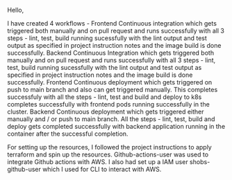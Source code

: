 Hello,

I have created 4 workflows -
Frontend Continuous integration which gets triggered both manually and on pull request and runs successfully with all 3 steps - lint, test, build running sucessfully with the lint output and test output as specified in project instruction notes and the image build is done successfully.
Backend Continuous Integration which gets triggered both manually and on pull request and runs successfully with all 3 steps - lint, test, build running sucessfully with the lint output and test output as specified in project instruction notes and the image build is done successfully.
Frontend Continuous deployment which gets triggered on push to main branch and also can get triggered manually. This completes successfuly with all the steps - lint, test and build and  deploy to k8s completes successfully with frontend pods running successfully in the cluster.
Backend Continuous deployment which gets triggered either manually and / or push to main branch. All the steps - lint, test, build and deploy gets completed successfully with backend application running in the container after the successful completion. 


For setting up the resources, I followed the project instructions to apply terraform and spin up the resources. Github-actions-user was used to integrate Github actions with AWS. I also had set up a IAM user shobs-github-user which I used for CLI to interact with AWS. 
